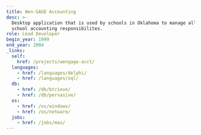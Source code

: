 ```yaml
---
title: Wen-GAGE Accounting
desc: >-
  Desktop application that is used by schools in Oklahoma to manage all their
  school accounting responsibilites.
role: Lead Developer
begin_year: 1999
end_year: 2004
_links:
  self:
    href: /projects/wengage-acct/
  languages:
    - href: /languages/delphi/
    - href: /languages/sql/
  db:
    - href: /db/btrieve/
    - href: /db/pervasive/
  os:
    - href: /os/windows/
    - href: /os/netware/
  jobs:
    - href: /jobs/mas/
---
```


